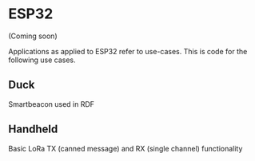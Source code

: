 # ESP32

(Coming soon) 

Applications as applied to ESP32 refer to use-cases. This is code for
the following use cases.

## Duck
Smartbeacon used in RDF

## Handheld
Basic LoRa TX (canned message) and RX (single channel) functionality